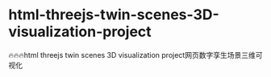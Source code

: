# html-threejs-twin-scenes-3D-visualization-project
🔥🔥🔥html threejs twin scenes 3D visualization project网页数字孪生场景三维可视化
